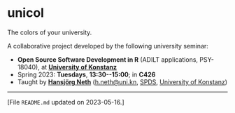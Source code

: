 # unicol

The colors of your university.

<!-- Course coordinates: --> 

A collaborative project developed by the following university seminar:

* **Open Source Software Development in R** (ADILT applications, PSY-18040), at **[University of Konstanz](https://www.uni-konstanz.de/en/)**   
* Spring 2023: **Tuesdays**, **13:30--15:00**; in **C426** 
* Taught by **[Hansjörg Neth](https://neth.de/)** (<h.neth@uni.kn>, [SPDS](https://www.spds.uni-konstanz.de/), [University of Konstanz](https://www.uni-konstanz.de/en/))


------

<!-- Footer: -->

[File `README.md` updated on 2023-05-16.]


<!-- eof. --> 
